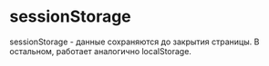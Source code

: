 # sessionStorage
sessionStorage - данные сохраняются до закрытия страницы. В остальном, работает аналогично localStorage.

